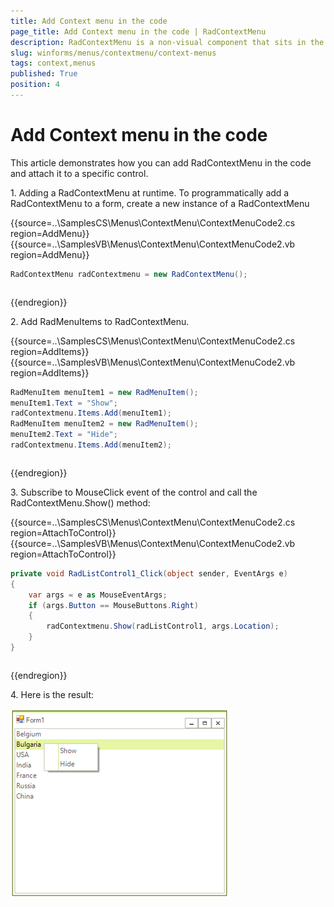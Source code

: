 ```yaml
---
title: Add Context menu in the code
page_title: Add Context menu in the code | RadContextMenu
description: RadContextMenu is a non-visual component that sits in the component tray located below the form design surface.
slug: winforms/menus/contextmenu/context-menus
tags: context,menus
published: True
position: 4
---
```



# Add Context menu in the code

This article demonstrates how you can add RadContextMenu in the code and attach it to a specific control. 

1\.	Adding a RadContextMenu at runtime. To programmatically add a RadContextMenu to a form, create a new instance of a RadContextMenu

{{source=..\SamplesCS\Menus\ContextMenu\ContextMenuCode2.cs region=AddMenu}} 
{{source=..\SamplesVB\Menus\ContextMenu\ContextMenuCode2.vb region=AddMenu}}
````C#
RadContextMenu radContextmenu = new RadContextMenu();

````
````VB.NET
```` 


{{endregion}} 

2\. Add  RadMenuItems to RadContextMenu.


{{source=..\SamplesCS\Menus\ContextMenu\ContextMenuCode2.cs region=AddItems}} 
{{source=..\SamplesVB\Menus\ContextMenu\ContextMenuCode2.vb region=AddItems}}
````C#
RadMenuItem menuItem1 = new RadMenuItem();
menuItem1.Text = "Show";
radContextmenu.Items.Add(menuItem1);
RadMenuItem menuItem2 = new RadMenuItem();
menuItem2.Text = "Hide";
radContextmenu.Items.Add(menuItem2);

````
````VB.NET
```` 



{{endregion}} 

3\.	Subscribe to МouseClick event of the control and call the RadContextMenu.Show() method:


{{source=..\SamplesCS\Menus\ContextMenu\ContextMenuCode2.cs region=AttachToControl}} 
{{source=..\SamplesVB\Menus\ContextMenu\ContextMenuCode2.vb region=AttachToControl}}
````C#
private void RadListControl1_Click(object sender, EventArgs e)
{
    var args = e as MouseEventArgs;
    if (args.Button == MouseButtons.Right)
    {
        radContextmenu.Show(radListControl1, args.Location);
    }
}

````
````VB.NET
```` 



{{endregion}} 

4\.	Here is the result:

![menus-context-menu-add-context-meni-in-code](images/menus-context-menu-add-context-meni-in-code001.png)



